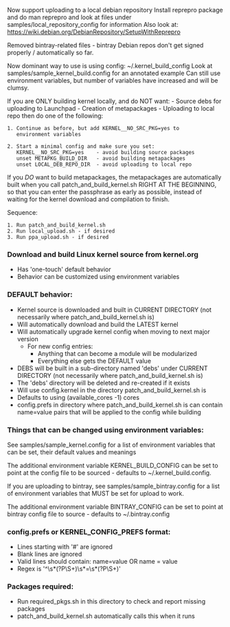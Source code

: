 
Now support uploading to a local debian repository
Install reprepro package and do man reprepro and look at files under
samples/local_repository_config for information
Also look at: https://wiki.debian.org/DebianRepository/SetupWithReprepro

Removed bintray-related files - bintray Debian repos don't get
signed properly / automatically so far.

Now dominant way to use is using config:
    ~/.kernel_build_config
Look at samples/sample_kernel_build.config for an annotated example
Can still use environment variables, but number of variables
have increased and will be clumsy.

If you are ONLY building kernel locally, and do NOT want:
    - Source debs for uploading to Launchpad
    - Creation of metapackages
    - Uploading to local repo
then do one of the following:

    1. Continue as before, but add KERNEL__NO_SRC_PKG=yes to
       environment variables

    2. Start a minimal config and make sure you set:
       KERNEL__NO_SRC_PKG=yes    - avoid building source packages
       unset METAPKG_BUILD_DIR   - avoid building metapackages
       unset LOCAL_DEB_REPO_DIR  - avoid uploading to local repo

If you _DO_ want to build metapackages, the metapackages are
automatically built when you call patch_and_build_kernel.sh
RIGHT AT THE BEGINNING, so that you can enter the passphrase
as early as possible, instead of waiting for the kernel download
and compilation to finish.

Sequence:

    1. Run patch_and_build_kernel.sh
    2. Run local_upload.sh - if desired
    3. Run ppa_upload.sh - if desired

### Download and build Linux kernel source from kernel.org
- Has 'one-touch' default behavior
- Behavior can be customized using environment variables

### DEFAULT behavior:
- Kernel source is downloaded and built in CURRENT DIRECTORY (not necessarily where patch_and_build_kernel.sh is)
- Will automatically download and build the LATEST kernel
- Will automatically upgrade kernel config when moving to next major version
    - For new config entries:
        - Anything that can become a module will be modularized
        - Everything else gets the DEFAULT value
- DEBS will be built in a sub-directory named 'debs' under CURRENT DIRECTORY (not necessarily where patch_and_build_kernel.sh is)
- The 'debs' directory will be deleted and re-created if it exists
- Will use config.kernel in the directory patch_and_build_kernel.sh is
- Defaults to using (available_cores -1) cores
- config.prefs in directory where patch_and_build_kernel.sh is can contain name=value pairs that will be applied to the config while building

### Things that can be changed using environment variables:
See samples/sample_kernel.config for a list of environment variables that can be set, their default values and meanings

The additional environment variable KERNEL_BUILD_CONFIG can be set to point at the config file to be sourced - defaults to ~/.kernel_build.config.

If you are uploading to bintray, see samples/sample_bintray.config for a list of environment variables that MUST be set for upload to work.

The additional environment variable BINTRAY_CONFIG can be set to point at bintray config file to source - defaults to ~/.bintray.config

### config.prefs or KERNEL_CONFIG_PREFS format:
- Lines starting with '#' are ignored
- Blank lines are ignored
- Valid lines should contain:
    name=value OR
    name = value
- Regex is '^\s*(?P<KEY>\S+)\s*=\s*(?P<VAL>\S+)'

### Packages required:
- Run required_pkgs.sh in this directory to check and report missing packages
- patch_and_build_kernel.sh automatically calls this when it runs
